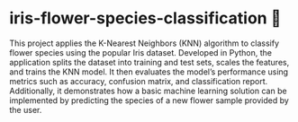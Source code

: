 # iris-flower-species-classification 🌸
This project applies the K-Nearest Neighbors (KNN) algorithm to classify flower species using the popular Iris dataset.
Developed in Python, the application splits the dataset into training and test sets, scales the features, and trains the KNN model. 
It then evaluates the model’s performance using metrics such as accuracy, confusion matrix, and classification report.
Additionally, it demonstrates how a basic machine learning solution can be implemented by predicting the species of a new flower sample provided by the user.

